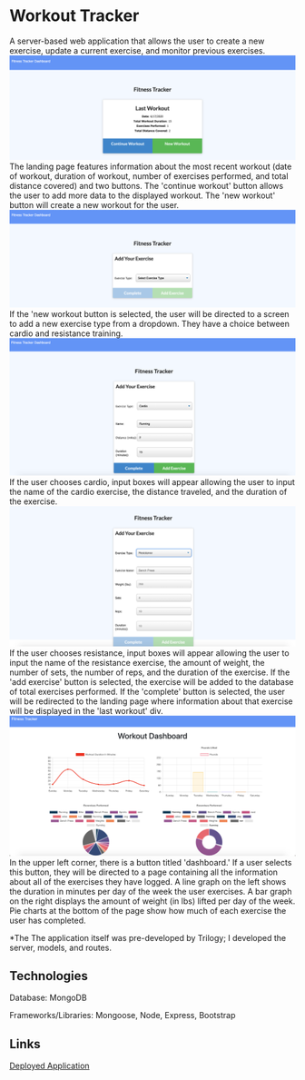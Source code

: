 # Workout Tracker
A server-based web application that allows the user to create a new exercise, update a current exercise, and monitor previous exercises.
![Home](/screenshots/ss1.png?raw=true)
The landing page features information about the most recent workout (date of workout, duration of workout, number of exercises performed, and total distance covered) and two buttons. The 'continue workout' button allows the user to add more data to the displayed workout. The 'new workout' button will create a new workout for the user.
![New Workout](/screenshots/ss2.png?raw=true)
If the 'new workout button is selected, the user will be directed to a screen to add a new exercise type from a dropdown. They have a choice between cardio and resistance training.
![New Cardio](/screenshots/ss3.png?raw=true)
If the user chooses cardio, input boxes will appear allowing the user to input the name of the cardio exercise, the distance traveled, and the duration of the exercise.
![New Resistance](/screenshots/ss5.png?raw=true)
If the user chooses resistance, input boxes will appear allowing the user to input the name of the resistance exercise, the amount of weight, the number of sets, the number of reps, and the duration of the exercise. If the 'add exercise' button is selected, the exercise will be added to the database of total exercises performed. If the 'complete' button is selected, the user will be redirected to the landing page where information about that exercise will be displayed in the 'last workout' div.
![Dashboard](/screenshots/ss4.png?raw=true)
In the upper left corner, there is a button titled 'dashboard.' If a user selects this button, they will be directed to a page containing all the information about all of the exercises they have logged. A line graph on the left shows the duration in minutes per day of the week the user exercises. A bar graph on the right displays the amount of weight (in lbs) lifted per day of the week. Pie charts at the bottom of the page show how much of each exercise the user has completed.

*The The application itself was pre-developed by Trilogy; I developed the server, models, and routes.

## Technologies
Database: MongoDB

Frameworks/Libraries: Mongoose, Node, Express, Bootstrap

## Links

[Deployed Application](https://limitless-crag-08159.herokuapp.com/)